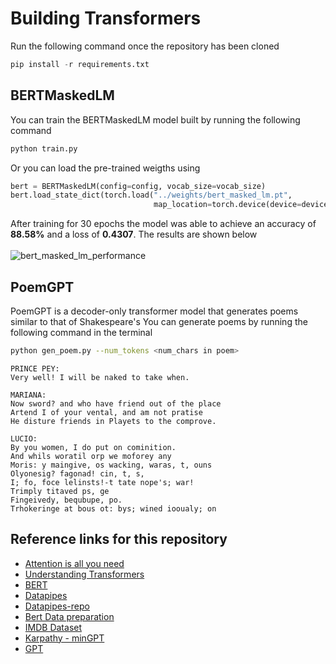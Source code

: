 # Building Transformers
Run the following command once the repository has been cloned
```python
pip install -r requirements.txt
```
## BERTMaskedLM
You can train the BERTMaskedLM model built by running the following command
```bash
python train.py
```
Or you can load the pre-trained weigths using
```python
bert = BERTMaskedLM(config=config, vocab_size=vocab_size)
bert.load_state_dict(torch.load("../weights/bert_masked_lm.pt",
                                map_location=torch.device(device=device)))
```
After training for 30 epochs the model was able to achieve an accuracy of **88.58%** and a loss of **0.4307**. The results are shown below<br><br>
![bert_masked_lm_performance](https://github.com/SkAndMl/transformers/assets/86184014/cd33df7d-c088-4f22-a98d-b878610cf1f5)

## PoemGPT
PoemGPT is a decoder-only transformer model that generates poems similar to that of Shakespeare's
You can generate poems by running the following command in the terminal
```bash
python gen_poem.py --num_tokens <num_chars in poem>
```
```
PRINCE PEY:
Very well! I will be naked to take when.

MARIANA:
Now sword? and who have friend out of the place
Artend I of your vental, and am not pratise
He disture friends in Playets to the comprove.

LUCIO:
By you women, I do put on cominition.
And whils woratil orp we moforey any
Moris: y maingive, os wacking, waras, t, ouns
Olyonesig? fagonad! cin, t, s,
I; fo, foce lelinsts!-t tate nope's; war!
Trimply titaved ps, ge
Fingeivedy, bequbupe, po.
Trhokeringe at bous ot: bys; wined iooualy; on
```


## Reference links for this repository
* [Attention is all you need](https://arxiv.org/abs/1706.03762)
* [Understanding Transformers](https://medium.com/mlearning-ai/understanding-transformers-388a0ff97799)
* [BERT](https://arxiv.org/abs/1810.04805)
* [Datapipes](https://sebastianraschka.com/blog/2022/datapipes.html)
* [Datapipes-repo](https://github.com/rasbt/datapipes-blog/blob/main/0_download-and-prep-data.ipynb)
* [Bert Data preparation](https://coaxsoft.com/blog/building-bert-with-pytorch-from-scratch)
* [IMDB Dataset](https://www.kaggle.com/datasets/lakshmi25npathi/imdb-dataset-of-50k-movie-reviews)
* [Karpathy - minGPT](https://www.youtube.com/watch?v=kCc8FmEb1nY&t=699s)
* [GPT](https://s3-us-west-2.amazonaws.com/openai-assets/research-covers/language-unsupervised/language_understanding_paper.pdf)
